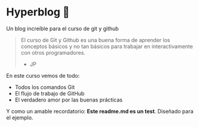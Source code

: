 # Hyperblog 💚
Un blog increíble para el curso de git y github

>El curso de Git y Github es una buena forma de aprender los conceptos básicos y no tan básicos para trabajar en interactivamente con otros programadores.
> - JP

En este curso vemos de todo:
* Todos los comandos Git
* El flujo de trabajo de GitHub
* El verdadero amor por las buenas prácticas

Y como un amable recordatorio: **Este readme.md es un test**. Diseñado para el ejemplo.